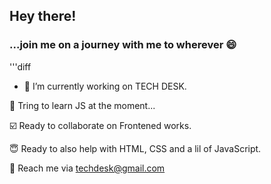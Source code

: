 ## Hey there!

### ...join me on a journey with me to wherever 😄 
'''diff
- 🔭 I’m currently working on TECH DESK. 

💬 Tring to learn JS at the moment...

☑️ Ready to collaborate on Frontened works.

😇 Ready to also help with HTML, CSS and a lil of JavaScript.

📧 Reach me via techdesk@gmail.com
